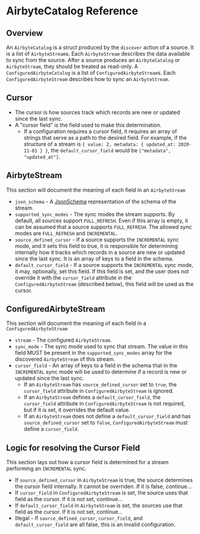 # AirbyteCatalog Reference

## Overview

An `AirbyteCatalog` is a struct produced by the `discover` action of a source. It is a list of `AirbyteStream`s. Each `AirbyteStream` describes the data available to sync from the source. After a source produces an `AirbyteCatalog` or `AirbyteStream`, they should be treated as read-only. A `ConfiguredAirbyteCatalog` is a list of `ConfiguredAirbyteStream`s. Each `ConfiguredAirbyteStream` describes how to sync an `AirbyteStream`.

## Cursor

* The cursor is how sources track which records are new or updated since the last sync. 
* A "cursor field" is the field used to make this determination.
  * If a configuration requires a cursor field, it requires an array of strings that serve as a path to the desired field. For example, if the structure of a stream is `{ value: 2, metadata: { updated_at: 2020-11-01 } }`, the `default_cursor_field` would be `["metadata", "updated_at"]`.

## AirbyteStream

This section will document the meaning of each field in an `AirbyteStream`

* `json_schema` - A [JsonSchema](https://json-schema.org/understanding-json-schema) representation of the schema of the stream.
* `supported_sync_modes` - The sync modes the stream supports. By default, all sources support `FULL_REFRESH`. Even if this array is empty, it can be assumed that a source supports `FULL_REFRESH`. The allowed sync modes are `FULL_REFRESH` and `INCREMENTAL`.
* `source_defined_cursor` - If a source supports the `INCREMENTAL` sync mode, and it sets this field to true, it is responsible for determining internally how it tracks which records in a source are new or updated since the last sync. It is an array of keys to a field in the schema.
* `default_cursor_field` - If a source supports the `INCREMENTAL` sync mode, it may, optionally, set this field. If this field is set, and the user does not override it with the `cursor_field` attribute in the `ConfiguredAirbyteStream` \(described below\), this field will be used as the cursor. 

## ConfiguredAirbyteStream

This section will document the meaning of each field in a `ConfiguredAirbyteStream`

* `stream` - The configured `AirbyteStream`.
* `sync_mode` - The sync mode used to sync that stream. The value in this field MUST be present in the `supported_sync_modes` array for the discovered `AirbyteStream` of this stream.
* `cursor_field` - An array of keys to a field in the schema that in the `INCREMENTAL` sync mode will be used to determine if a record is new or updated since the last sync.
  * If an `AirbyteStream` has `source_defined_cursor` set to `true`, the `cursor_field` attribute in `ConfiguredAirbyteStream` is ignored.
  * If an `AirbyteStream` defines a `default_cursor_field`, the `cursor_field` attribute in `ConfiguredAirbyteStream` is not required, but if it is set, it overrides the default value.
  * If an `AirbyteStream` does not define a `default_cursor_field` and has `source_defined_cursor` set to `false`, `ConfiguredAirbyteStream` must define a `cursor_field`.

## Logic for resolving the Cursor Field

This section lays out how a cursor field is determined for a stream performing an `INCREMENTAL` sync.

* If `source_defined_cursor` in `AirbyteStream` is true, the source determines the cursor field internally. It cannot be overriden. If it is false, continue...
* If `cursor_field` in `ConfiguredAirbyteStream` is set, the source uses that field as the cursor. If it is not set, continue...
* If `default_cursor_field` in `AirbyteStream` is set, the sources use that field as the cursor. If it is not set, continue...
* Illegal - If `source_defined_cursor`, `cursor_field`, and `default_cursor_field` are all false, this is an invalid configuration.

